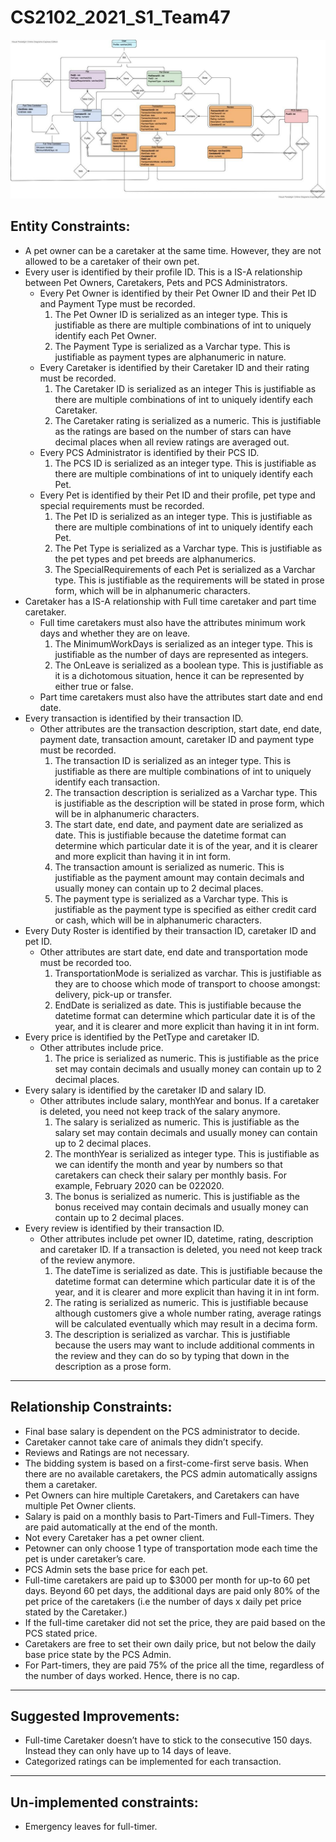 # CS2102_2021_S1_Team47

![ER Diagram](./resources/ER_diagram.jpg)



## Entity Constraints: 
- A pet owner can be a caretaker at the same time. However, they are not allowed to be a caretaker of their own pet. 
- Every user is identified by their profile ID. This is a IS-A relationship between Pet Owners, Caretakers, Pets and PCS Administrators. 
  - Every Pet Owner is identified by their Pet Owner ID and their Pet ID and Payment Type must be recorded. 
    1. The Pet Owner ID is serialized as an integer type. This is justifiable as there are multiple combinations of int to uniquely identify each Pet Owner.
    2. The Payment Type is serialized as a Varchar type. This is justifiable as payment types are alphanumeric in nature. 
  - Every Caretaker is identified by their Caretaker ID and their rating must be recorded. 
    1. The Caretaker ID is serialized as an integer This is justifiable as there are multiple combinations of int to uniquely identify each Caretaker.
    2. The Caretaker rating is serialized as a numeric. This is justifiable as the ratings are based on the number of stars can have decimal places when all review ratings are averaged out.
  - Every PCS Administrator is identified by their PCS ID.
    1. The PCS ID is serialized as an integer type. This is justifiable as there are multiple combinations of int to uniquely identify each Pet. 
  - Every Pet is identified by their Pet ID and their profile, pet type and special requirements must be recorded.
    1. The Pet ID is serialized as an integer type. This is justifiable as there are multiple combinations of int to uniquely identify each Pet. 
    2. The Pet Type is serialized as a Varchar type. This is justifiable as the pet types and pet breeds are alphanumerics. 
    3. The SpecialRequirements of each Pet is serialized as a Varchar type. This is justifiable as the requirements will be stated in prose form, which will be in alphanumeric characters. 
- Caretaker has a IS-A relationship with Full time caretaker and part time caretaker.
  - Full time caretakers must also have the attributes minimum work days and whether they are on leave.
    1. The MinimumWorkDays is serialized as an integer type. This is justifiable as the number of days are represented as integers. 
    2. The OnLeave is serialized as a boolean type. This is justifiable as it is a dichotomous situation, hence it can be represented by either true or false. 
  - Part time caretakers must also have the attributes start date and end date.
- Every transaction is identified by their transaction ID. 
  - Other attributes are the transaction description, start date, end date, payment date, transaction amount, caretaker ID and payment type must be recorded.
    1. The transaction ID is serialized as an integer type. This is justifiable as there are multiple combinations of int to uniquely identify each transaction.
    2. The transaction description is serialized as a Varchar type. This is justifiable as the description will be stated in prose form, which will be in alphanumeric characters. 
    3. The start date, end date, and payment date are serialized as date. This is justifiable because the datetime format can determine which particular date it is of the year, and it is clearer and more explicit than having it in int form. 
    4. The transaction amount is serialized as numeric. This is justifiable as the payment amount may contain decimals and usually money can contain up to 2 decimal places.
    5. The payment type is serialized as a Varchar type. This is justifiable as the payment type is specified as either credit card or cash, which will be in alphanumeric characters. 
- Every Duty Roster is identified by their transaction ID, caretaker ID and pet ID.
  - Other attributes are start date, end date and transportation mode must be recorded too.
    1. TransportationMode is serialized as varchar. This is justifiable as they are to choose which mode of transport to choose amongst: delivery, pick-up or transfer. 
    2. EndDate is serialized as date. This is justifiable because the datetime format can determine which particular date it is of the year, and it is clearer and more explicit than having it in int form. 
- Every price is identified by the PetType and caretaker ID.
  - Other attributes include price. 
    1. The price is serialized as numeric. This is justifiable as the price set may contain decimals and usually money can contain up to 2 decimal places.
- Every salary is identified by the caretaker ID and salary ID. 
  - Other attributes include salary, monthYear and bonus. If a caretaker is deleted, you need not keep track of the salary anymore.
    1. The salary is serialized as numeric. This is justifiable as the salary set may contain decimals and usually money can contain up to 2 decimal places.
    2. The monthYear is serialized as integer type. This is justifiable as we can identify the month and year by numbers so that caretakers can check their salary per monthly basis. For example, February 2020 can be 022020.
    3. The bonus is serialized as numeric. This is justifiable as the bonus received may contain decimals and usually money can contain up to 2 decimal places.
- Every review is identified by their transaction ID. 
  - Other attributes include pet owner ID, datetime, rating, description and caretaker ID. If a transaction is deleted, you need not keep track of the review anymore. 
    1. The dateTime is serialized as date. This is justifiable because the datetime format can determine which particular date it is of the year, and it is clearer and more explicit than having it in int form. 
    2. The rating is serialized as numeric. This is justifiable because although customers give a whole number rating, average ratings will be calculated  eventually which may result in a decima form.
    3. The description is serialized as varchar. This is justifiable because the users may want to include additional comments in the review and they can do so by typing that down in the description as a prose form.
    
---
## Relationship Constraints: 

- Final base salary is dependent on the PCS administrator to decide. 
- Caretaker cannot take care of animals they didn’t specify. 
- Reviews and Ratings are not necessary. 
- The bidding system is based on a first-come-first serve basis. When there are no available caretakers, the PCS admin automatically assigns them a caretaker. 
- Pet Owners can hire multiple Caretakers, and Caretakers can have multiple  Pet Owner clients.
- Salary is paid on a monthly basis to Part-Timers and Full-Timers. They are paid automatically at the end of the month.
- Not every Caretaker has a pet owner client. 
- Petowner can only choose 1 type of transportation mode each time the pet is under caretaker’s care. 
- PCS Admin sets the base price for each pet. 
- Full-time caretakers are paid up to $3000 per month for up-to 60 pet days. Beyond 60 pet days, the additional days are paid only 80% of the pet price of the caretakers 
(i.e  the number of days  x daily pet price stated by the Caretaker.)
- If the full-time caretaker did not set the price, they are paid based on the PCS stated price. 
- Caretakers are free to set their own daily price, but not below the daily base price state by the PCS Admin.
- For Part-timers, they are paid 75% of the price all the time, regardless of the number of days worked. Hence, there is no cap. 

---
## Suggested Improvements: 
- Full-time Caretaker doesn’t have to stick to the consecutive 150 days. Instead they can only have up to 14 days of leave.
- Categorized ratings can be implemented for each transaction. 

---
## Un-implemented constraints:
- Emergency leaves for full-timer. 

